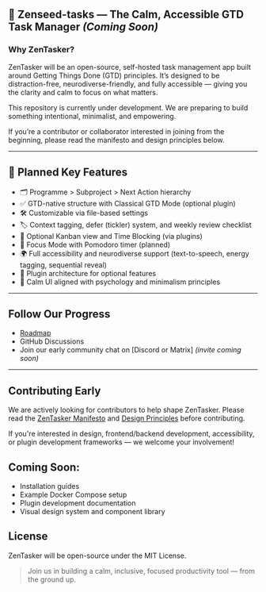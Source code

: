 ## 🚀 Zenseed-tasks — The Calm, Accessible GTD Task Manager *(Coming Soon)*

### **Why ZenTasker?**
ZenTasker will be an open-source, self-hosted task management app built around Getting Things Done (GTD) principles. It’s designed to be distraction-free, neurodiverse-friendly, and fully accessible — giving you the clarity and calm to focus on what matters.

This repository is currently under development. We are preparing to build something intentional, minimalist, and empowering.

If you’re a contributor or collaborator interested in joining from the beginning, please read the manifesto and design principles below.

---

## 🌱 Planned Key Features
- 🗂 Programme > Subproject > Next Action hierarchy
- ✅ GTD-native structure with Classical GTD Mode (optional plugin)
- 🛠 Customizable via file-based settings
- 🏷 Context tagging, defer (tickler) system, and weekly review checklist
- 📅 Optional Kanban view and Time Blocking (via plugins)
- 🔔 Focus Mode with Pomodoro timer (planned)
- 🌍 Full accessibility and neurodiverse support (text-to-speech, energy tagging, sequential reveal)
- 🔗 Plugin architecture for optional features
- 🌸 Calm UI aligned with psychology and minimalism principles

---

##  Follow Our Progress
- [Roadmap](Roadmap.md) 
- GitHub Discussions
- Join our early community chat on [Discord or Matrix] *(invite coming soon)*

---

## Contributing Early
We are actively looking for contributors to help shape ZenTasker. Please read the [ZenTasker Manifesto](docs/manifesto.md) and [Design Principles](docs/design-principles.md) before contributing.

If you're interested in design, frontend/backend development, accessibility, or plugin development frameworks — we welcome your involvement!

## Coming Soon:
- Installation guides
- Example Docker Compose setup
- Plugin development documentation
- Visual design system and component library

## License
ZenTasker will be open-source under the MIT License.

> Join us in building a calm, inclusive, focused productivity tool — from the ground up.
